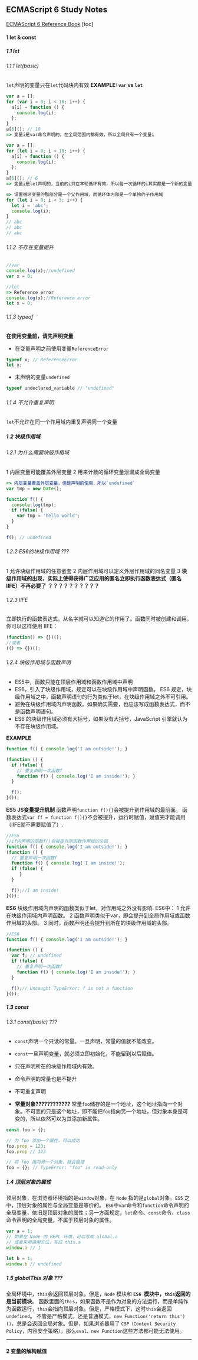 ECMAScript 6 Study Notes
-----
[ECMAScript 6 Reference Book](https://es6.ruanyifeng.com/)
[toc]

#### 1 let & const
##### 1.1 let
###### 1.1.1 let(basic)
`let`声明的变量只在`let`代码块内有效
**EXAMPLE: `var` vs `let`**
```javascript
var a = [];
for (var i = 0; i < 10; i++) {
  a[i] = function () {
    console.log(i);
  };
}
a[6](); // 10
=> 变量i是var命令声明的，在全局范围内都有效，所以全局只有一个变量i
```
```javascript
var a = [];
for (let i = 0; i < 10; i++) {
  a[i] = function () {
    console.log(i);
  };
}
a[6](); // 6
=> 变量i是let声明的，当前的i只在本轮循环有效，所以每一次循环的i其实都是一个新的变量
```
```javascript
=> 设置循环变量的那部分是一个父作用域，而循环体内部是一个单独的子作用域
for (let i = 0; i < 3; i++) {
  let i = 'abc';
  console.log(i);
}
// abc
// abc
// abc
```
###### 1.1.2 不存在变量提升
```javascript
//var
console.log(x);//undefined
var x = 0;

//let
=> Reference error
console.log(x);//Reference error
let x = 0;
```
###### 1.1.3 typeof
**在使用变量前，请先声明变量**
- 在变量声明之前使用变量`ReferenceError`
```javascript
typeof x; // ReferenceError
let x;
```
- 未声明的变量`undefined`   
```javascript
typeof undeclared_variable // "undefined"
```
###### 1.1.4 不允许重复声明
`let`不允许在同一个作用域内重复声明同一个变量

##### 1.2 块级作用域
###### 1.2.1 为什么需要块级作用域
1 内层变量可能覆盖外层变量
2 用来计数的循环变量泄漏成全局变量

```javascript
=> 内层变量覆盖外层变量，但是声明前使用，所以`undefined`
var tmp = new Date();

function f() {
  console.log(tmp);
  if (false) {
    var tmp = 'hello world';
  }
}

f(); // undefined
```
###### 1.2.2 ES6的块级作用域 ???
1 允许块级作用域的任意嵌套
2 内层作用域可以定义外层作用域的同名变量
3 **块级作用域的出现，实际上使得获得广泛应用的匿名立即执行函数表达式（匿名 IIFE）不再必要了** **？？？？？？？？？？**

###### 1.2.3 IIFE
立即执行的函数表达式。从名字就可以知道它的作用了。函数同时被创建和调用，你可以这样使用 IIFE：
```javascript
(function() => {})();
//或者
(() => {})();
```
###### 1.2.4 块级作用域与函数声明
- ES5中，函数只能在顶层作用域和函数作用域中声明
- ES6，引入了块级作用域，规定可以在块级作用域中声明函数。
ES6 规定，块级作用域之中，函数声明语句的行为类似于let，在块级作用域之外不可引用。
- 避免在块级作用域内声明函数。如果确实需要，也应该写成函数表达式，而不是函数声明语句。
- ES6 的块级作用域必须有大括号，如果没有大括号，JavaScript 引擎就认为不存在块级作用域。

**EXAMPLE**
```javascript
function f() { console.log('I am outside!'); }

(function () {
  if (false) {
    // 重复声明一次函数f
    function f() { console.log('I am inside!'); }
  }

  f();
}());
```
**ES5**
**JS变量提升机制**
函数声明`function f(){}`会被提升到作用域的最前面。
函数表达式`var ff = function f(){}`不会被提升，运行时赋值，赋值完才能调用（IIFE就不需要赋值了）.
```javascript
//ES5
//if内声明的函数f()会被提升到函数作用域的头部
function f() { console.log('I am outside!'); }
(function () {
  // 重复声明一次函数f
  function f() { console.log('I am inside!');
  if (false) {
     }
  }

  f();//I am inside!
}());
```
**ES6**
块级作用域内声明的函数类似于let，对作用域之外没有影响.
ES6中：
1 允许在块级作用域内声明函数。
2 函数声明类似于var，即会提升到全局作用域或函数作用域的头部。
3 同时，函数声明还会提升到所在的块级作用域的头部。
```javascript
//ES6
function f() { console.log('I am outside!'); }

(function () {
  var f; // undefined
  if (false) {
    // 重复声明一次函数f
    function f() { console.log('I am inside!'); }
  }

  f();// Uncaught TypeError: f is not a function
}());
```

##### 1.3 const
###### 1.3.1 const(basic) ???
- `const`声明一个只读的常量。一旦声明，常量的值就不能改变。
- `const`一旦声明变量，就必须立即初始化，不能留到以后赋值。
- 只在声明所在的块级作用域内有效。
- 命令声明的常量也是不提升
- 不可重复声明

- **常量对象????????????**
常量`foo`储存的是一个地址，这个地址指向一个对象。不可变的只是这个地址，即不能把`foo`指向另一个地址，但对象本身是可变的，所以依然可以为其添加新属性。
```javascript
const foo = {};

// 为 foo 添加一个属性，可以成功
foo.prop = 123;
foo.prop // 123

// 将 foo 指向另一个对象，就会报错
foo = {}; // TypeError: "foo" is read-only
```

##### 1.4 顶层对象的属性
顶层对象，在浏览器环境指的是`window`对象，在 `Node` 指的是`global`对象。`ES5` 之中，顶层对象的属性与全局变量是等价的。
`ES6`中`var`命令和`function`命令声明的全局变量，依旧是顶层对象的属性；另一方面规定，`let`命令、`const`命令、`class`命令声明的全局变量，不属于顶层对象的属性。
```javascript
var a = 1;
// 如果在 Node 的 REPL 环境，可以写成 global.a
// 或者采用通用方法，写成 this.a
window.a // 1

let b = 1;
window.b // undefined
```

##### 1.5 globalThis 对象 ???
全局环境中，`this`会返回顶层对象。但是，`Node` 模块和 **`ES6 `模块中，`this`返回的是当前模块**。
函数里面的`this`，如果函数不是作为对象的方法运行，而是单纯作为函数运行，`this`会指向顶层对象。但是，严格模式下，这时`this`会返回`undefined`。
不管是严格模式，还是普通模式，`new Function('return this')()`，总是会返回全局对象。但是，如果浏览器用了 `CSP（Content Security Policy`，内容安全策略），那么`eval、new Function`这些方法都可能无法使用。

------
#### 2 变量的解构赋值